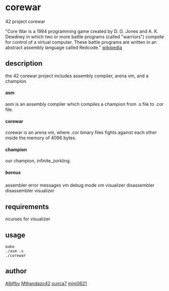 # corewar
42 project corewar

"Core War is a 1984 programming game created by D. G. Jones and A. K. Dewdney in which two or more battle programs (called "warriors") compete for control of a virtual computer. These battle programs are written in an abstract assembly language called Redcode."
[wikipedia](https://en.wikipedia.org/wiki/Core_War)


## description
the 42 corewar project includes assembly compiler, arena vm, and a champion.

#### asm
asm is an assembly compiler which compiles a champion from .s file to .cor file.


#### corewar
corewar is an arena vm, where .cor binary files fights against each other inside the memory of 4096 bytes.

#### champion
our champion, infinite_zorkling.


##### bornus
assembler error messages
vm debug mode
vm visualizer
disassembler 
disassembler visualizer

## requirements
ncurses for visualizer

## usage
```
make
./asm .s
./corewar 
```



## author
[Alblfbv](https://github.com/Alblfbv)
[Mthandazo42](https://github.com/Mthandazo42)
[sunca7](https://github.com/sunca7)
[mini0621](https://github.com/mini0621)
